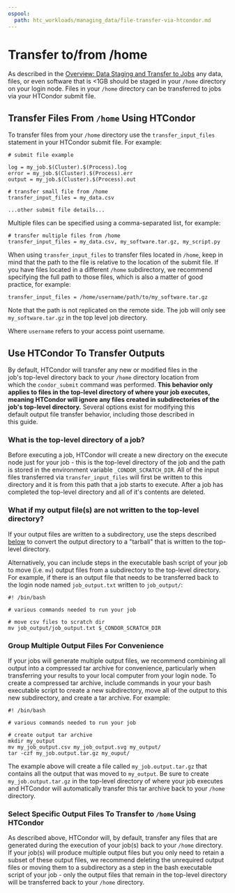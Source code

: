 ```yaml
---
ospool:
  path: htc_workloads/managing_data/file-transfer-via-htcondor.md
---
```


Transfer to/from /home
=======================

As described in the [Overview: Data Staging and Transfer to Jobs](../overview/) 
any data, files, or even software that is <1GB should be staged in 
your `/home` directory on your login node. Files in your 
`/home` directory can be transferred to jobs via your HTCondor submit file.

## Transfer Files From `/home` Using HTCondor

To transfer files from your `/home` directory use the `transfer_input_files` 
statement in your HTCondor submit file. For example:

	# submit file example
	
	log = my_job.$(Cluster).$(Process).log
	error = my_job.$(Cluster).$(Process).err
	output = my_job.$(Cluster).$(Process).out
	
	# transfer small file from /home 
	transfer_input_files = my_data.csv
	
	...other submit file details...

Multiple files can be specified using a comma-separated list, for example:

	# transfer multiple files from /home
	transfer_input_files = my_data.csv, my_software.tar.gz, my_script.py

When using `transfer_input_files` to transfer files located in `/home`, 
keep in mind that the path to the file is relative to the location of 
the submit file. If you have files located in a different `/home` subdirectory, 
we recommend specifying the full path to those files, which is also a matter 
of good practice, for example:

	transfer_input_files = /home/username/path/to/my_software.tar.gz

Note that the path is not replicated on the remote side. The job will only
see `my_software.tar.gz` in the top level job directory.

Where `username` refers to your access point username.


## Use HTCondor To Transfer Outputs

By default, HTCondor will transfer any new or modified files in the     
job's top-level directory back to your `/home` directory location from  
which the `condor_submit` command was performed. **This behavior only   
applies to files in the top-level directory of where your job executes, 
meaning HTCondor will ignore any files created in subdirectories of the 
job's top-level directory.** Several options exist for modifying this   
default output file transfer behavior, including those described in     
this guide.                                                             

### What is the top-level directory of a job?

Before executing a job, HTCondor will create a new directory on the execute 
node just for your job - this is the top-level directory of the job and the 
path is stored in the environment variable `_CONDOR_SCRATCH_DIR`. All of the 
input files transferred via `transfer_input_files` will first be written to 
this directory and it is from this path that a job starts to execute. After 
a job has completed the top-level directory and all of it's contents are 
deleted.

### What if my output file(s) are not written to the top-level directory?

If your output files are written to a subdirectory, use the steps described 
[below](#group-multiple-output-files-for-convenience) to convert the output 
directory to a "tarball" that is written to the top-level directory. 

Alternatively, you can include steps in the executable bash script of 
your job to move (i.e. `mv`) output files from a subdirectory to 
the top-level directory. For example, if there is an output file that 
needs to be transferred back to the login node named `job_output.txt` 
written to `job_output/`:

	#! /bin/bash
	
	# various commands needed to run your job
	
	# move csv files to scratch dir
	mv job_output/job_output.txt $_CONDOR_SCRATCH_DIR

### Group Multiple Output Files For Convenience

If your jobs will generate multiple output files, we recommend combining
all output into a compressed tar archive for convenience, particularly
when transferring your results to your local computer from your login
node. To create a compressed tar archive, include commands in your your
bash executable script to create a new subdirectory, move all of the
output to this new subdirectory, and create a tar archive. For example:

	#! /bin/bash
	
	# various commands needed to run your job
	
	# create output tar archive
	mkdir my_output
	mv my_job_output.csv my_job_output.svg my_output/
	tar -czf my_job.output.tar.gz my_ouput/

The example above will create a file called `my_job.output.tar.gz` that
contains all the output that was moved to `my_output`. Be sure to create
`my_job.output.tar.gz` in the top-level directory of where your job
executes and HTCondor will automatically transfer this tar archive back
to your `/home` directory.

### Select Specific Output Files To Transfer to `/home` Using HTCondor

As described above, HTCondor will, by default, transfer any files
that are generated during the execution of your job(s) back to your
`/home` directory. If your job(s) will produce multiple output files but
you only need to retain a subset of these output files, we recommend
deleting the unrequired output files or moving them to a subdirectory as
a step in the bash executable script of your job - only the output files
that remain in the top-level directory will be transferred back to your
`/home` directory.

